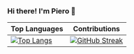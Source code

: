 ### Hi there! I'm Piero 👋

| Top Languages | Contributions |
| ---- | --- |
| [![Top Langs](https://github-readme-stats.vercel.app/api/top-langs/?username=pforderique&layout=donut&hide=Jupyter%20Notebook,HTML,SCSS,CSS,Processing)](https://github.com/anuraghazra/github-readme-stats) | [![GitHub Streak](https://github-readme-streak-stats.herokuapp.com?user=pforderique&theme=blueberry-duo&border_radius=20)](https://git.io/streak-stats) |

<!-- <p> <img src="https://komarev.com/ghpvc/?username=pforderique" alt="pforderique" /> </p> -->


<!--
**pforderique/pforderique** is a ✨ _special_ ✨ repository because its `README.md` (this file) appears on your GitHub profile.

Here are some ideas to get you started:

- 🔭 I’m currently working on ...
- 🌱 I’m currently learning ...
- 👯 I’m looking to collaborate on ...
- 🤔 I’m looking for help with ...
- 💬 Ask me about ...
- 📫 How to reach me: ...
- 😄 Pronouns: ...
- ⚡ Fun fact: ...
-->
